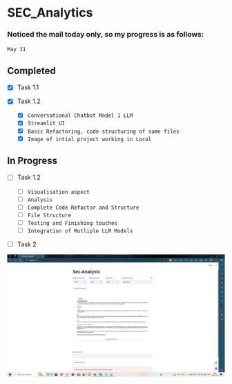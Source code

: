 # SEC_Analytics


### Noticed the mail today only, so my progress is as follows:
```
May 11

```

## Completed

  * [X] Task 1.1
  * [X] Task 1.2
        
    * [X] `Conversational Chatbot Model 1 LLM`
    * [X] `Streamlit UI`
    * [X] `Basic Refactoring, code structuring of some files`
     * [X]  `Image of intial project working in Local`

## In Progress

* [ ] Task 1.2

  * [ ] `Visualisation aspect`
  * [ ] `Analysis`
  * [ ] `Complete Code Refactor and Structure`
  * [ ] `File Structure`
  * [ ] `Testing and Finishing touches`
  * [ ] `Integration of Mutliple LLM Models`

*[ ] Task 2


 ![Conversational ChatBot's image](images/image-1.png)

